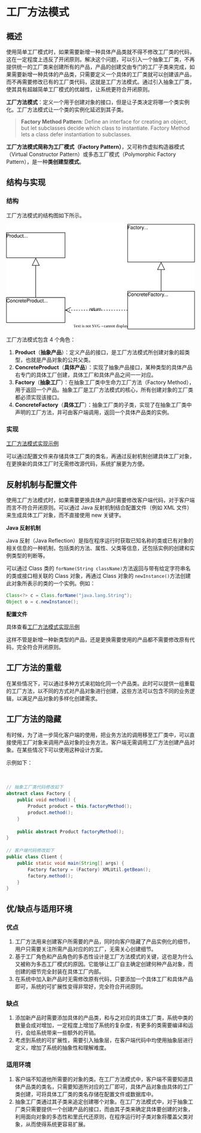 # 工厂方法模式

## 概述

使用简单工厂模式时，如果需要新增一种具体产品类就不得不修改工厂类的代码，这在一定程度上违反了开闭原则。解决这个问题，可以引入一个抽象工厂类，不再提供统一的工厂类来创建所有的产品，产品的创建交由专门的工厂子类来完成，如果需要新增一种具体的产品类，只需要定义一个具体的工厂类就可以创建该产品，而不再需要修改已有的工厂类代码，这就是工厂方法模式。通过引入抽象工厂类，使其具有超越简单工厂模式的优越性，让系统更符合开闭原则。

**工厂方法模式**：定义一个用于创建对象的接口，但是让子类决定将哪一个类实例化。工厂方法模式让一个类的实例化延迟到其子类。

> **Factory Method Pattern**: Define an interface for creating an object, but let subclasses decide which class to instantiate. Factory Method lets a class defer instantiation to subclasses. 

**工厂方法模式简称为工厂模式（Factory Pattern）**，又可称作虚拟构造器模式（Virtual Constructor Pattern）或多态工厂模式（Polymorphic Factory Pattern），是一种**类创建型模式**。

## 结构与实现

### 结构

工厂方法模式的结构图如下所示。

![factory-method-pattern](./assets/factory-method-pattern.svg)

工厂方法模式包含 4 个角色：

1. **Product**（**抽象产品**）：定义产品的接口，是工厂方法模式所创建对象的超类型，也就是产品对象的公共父类。
2. **ConcreteProduct**（**具体产品**）：实现了抽象产品接口，某种类型的具体产品右专门的具体工厂创建，具体工厂和具体产品之间一一对应。
3. **Factory**（**抽象工厂**）：在抽象工厂类中生命力工厂方法（Factory Method），用于返回一个产品。抽象工厂是工厂方法模式的核心，所有创建对象的工厂类都必须实现该接口。
4. **ConcreteFactory**（**具体工厂**）：抽象工厂类的子类，实现了在抽象工厂类中声明的工厂方法，并可由客户端调用，返回一个具体产品类的实例。

### 实现

[工厂方法模式实现示例](./examples/designpattern/factorymethod)

可以通过配置文件来存储具体工厂类的类名，再通过反射机制创建具体工厂对象，在更换新的具体工厂时无需修改源代码，系统扩展更为方便。

## 反射机制与配置文件

使用工厂方法模式时，如果需要更换具体产品时需要修改客户端代码，对于客户端而言不符合开闭原则。可以通过 Java 反射机制结合配置文件（例如 XML 文件）来生成具体工厂对象，而不直接使用 new 关键字。

**Java 反射机制**

Java 反射（Java Reflection）是指在程序运行时获取已知名称的类或已有对象的相关信息的一种机制，包括类的方法、属性、父类等信息，还包括实例的创建和实例类型的判断等。

可以通过 Class 类的 `forName(String className)`方法返回与带有给定字符串名的类或接口相关联的 Class 对象，再通过 Class 对象的 `newInstance()`方法创建此对象所表示的类的一个实例。例如：

```java
Class<?> c = Class.forName("java.lang.String");
Object o = c.newInstance();
```

**配置文件**

具体查看[工厂方法模式实现示例](./examples/designpattern/factorymethod)

这样不管是新增一种新类型的产品，还是更换需要使用的产品都不需要修改原有代码，完全符合开闭原则。

## 工厂方法的重载

在某些情况下，可以通过多种方式来初始化同一个产品类。此时可以提供一组重载的工厂方法，以不同的方式对产品对象进行创建，这些方法可以包含不同的业务逻辑，以满足产品对象的多样化创建需求。

## 工厂方法的隐藏

有时候，为了进一步简化客户端的使用，把业务方法的调用移至工厂类中，可以直接使用工厂对象来调用产品对象的业务方法，客户端无需调用工厂方法创建产品对象。在某些情况下可以使用这种设计方案。

示例如下：

```java


// 抽象工厂类代码修改如下
abstract class Factory {
    public void method() {
        Product product = this.factoryMethod();
        product.method();
    }

    public abstract Product factoryMethod();
}

// 客户端代码修改如下
public class Client {
    public static void main(String[] args) {
        Factory factory = (Factory) XMLUtil.getBean();
        factory.method();
    }
}
```

## 优/缺点与适用环境

### 优点

1. 工厂方法用来创建客户所需要的产品，同时向客户隐藏了产品实例化的细节，用户只需要关注所需产品对应的的工厂，无需关心创建细节。
2. 基于工厂角色和产品角色的多态性设计是工厂方法模式的关键，这也是为什么又被称为多态工厂模式的原因。它能够让工厂自主确定创建何种产品对象，而创建的细节完全封装在具体工厂内部。
3. 在系统中加入新产品时无需修改原有代码，只要添加一个具体工厂和具体产品即可，系统的可扩展性变得非常好，完全符合开闭原则。

### 缺点

1. 添加新产品时需要添加具体的产品类，和与之对应的具体工厂类，系统中类的数量会成对增加，一定程度上增加了系统的复杂度，有更多的类需要编译和运行，会给系统带来一些额外的开销。
2. 考虑到系统的可扩展性，需要引入抽象层，在客户端代码中均使用抽象层进行定义，增加了系统的抽象性和理解难度。

### 适用环境

1. 客户端不知道他所需要的对象的类。在工厂方法模式中，客户端不需要知道具体产品类的类名，只需要知道所对应的工厂即可，具体产品对象由具体的工厂类创建，可将具体工厂类的类名存储在配置文件或数据库中。
2. 抽象工厂类通过其子类来追定创建哪个对象。在工厂方法模式中，对于抽象工厂类只需要提供一个创建产品的接口，而由其子类来确定具体要创建的对象，利用面向对象的多态性和里氏代还原则，在程序运行时子类对象将覆盖父类对象，从而使得系统更容易扩展。
